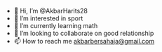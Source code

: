 - 👋 Hi, I’m @AkbarHarits28
- 👀 I’m interested in sport
- 🌱 I’m currently learning math
- 💞️ I’m looking to collaborate on good relationship
- 📫 How to reach me akbarbersahaja@gmail.com

<!---
AkbarHarits28/AkbarHarits28 is a ✨ special ✨ repository because its `README.md` (this file) appears on your GitHub profile.
You can click the Preview link to take a look at your changes.
--->
